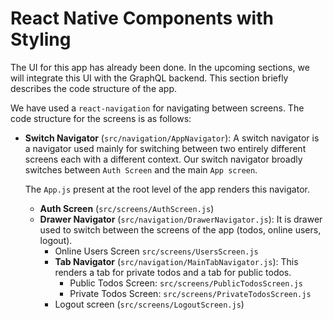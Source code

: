 # React Native Components with Styling

The UI for this app has already been done. In the upcoming sections, we will integrate this UI with the GraphQL backend. This section briefly describes the code structure of the app.

We have used a `react-navigation` for navigating between screens. The code structure for the screens is as follows:

- **Switch Navigator** (`src/navigation/AppNavigator`): A switch navigator is a navigator used mainly for switching between two entirely different screens each with a different context. Our switch navigator broadly switches between `Auth Screen` and the main `App screen`.
    
  The `App.js` present at the root level of the app renders this navigator.

  - **Auth Screen** (`src/screens/AuthScreen.js`)
  - **Drawer Navigator** (`src/navigation/DrawerNavigator.js`): It is drawer used to switch between the screens of the app (todos, online users, logout).
    - Online Users Screen `src/screens/UsersScreen.js` 
    - **Tab Navigator** (`src/navigation/MainTabNavigator.js`): This renders a tab for private todos and a tab for public todos.
      - Public Todos Screen: `src/screens/PublicTodosScreen.js`
      - Private Todos Screen: `src/screens/PrivateTodosScreen.js`
    - Logout screen (`src/screens/LogoutScreen.js`) 
